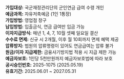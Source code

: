 **가입대상:** 국군재정관리단의 군인연금 급여 수령 개인  
**예금과목:** 자유저축예금 (1인 1통장)  
**가입방법:** 영업점 창구  
**납입방법:** 입출금식, 연금 급여만 입금 가능  
**이자지급방식:** 매년 1, 4, 7, 10월 셋째 일요일 결산  
**수수료 면제:** 신규 시 2개월, 이후 월 10회까지 면제 혜택 제공  
**압류방지:** 법원의 압류명령이 있어도 연금급여는 압류 불가  
**원금/이자 지급제한:** 금융사기방지법 적용 시 지급 제한 가능  
**예금자보호:** 1인당 5천만원까지 예금자보호법에 따라 보호  
**공시승인번호:** 2025-1075 (2025.05.19)  
**유효기간:** 2025.06.01 ~ 2027.05.31
